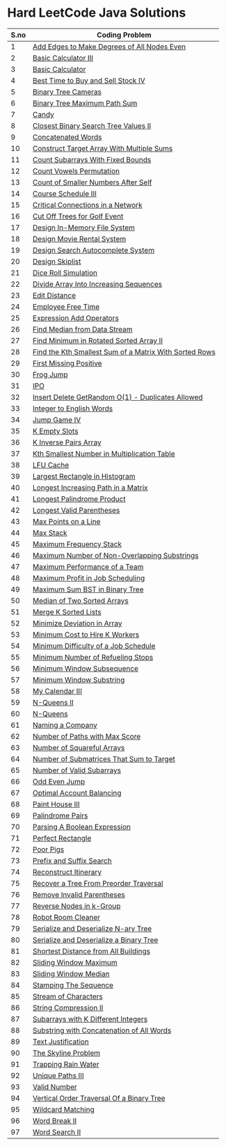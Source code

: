 # Hard LeetCode Java Solutions 
S.no | Coding Problem 
--- | --- 
1 | [Add Edges to Make Degrees of All Nodes Even](https://github.com/varunu28/LeetCode-Java-Solutions/tree/master/Hard/Add%20Edges%20to%20Make%20Degrees%20of%20All%20Nodes%20Even.java)
2 | [Basic Calculator III](https://github.com/varunu28/LeetCode-Java-Solutions/tree/master/Hard/Basic%20Calculator%20III.java)
3 | [Basic Calculator](https://github.com/varunu28/LeetCode-Java-Solutions/tree/master/Hard/Basic%20Calculator.java)
4 | [Best Time to Buy and Sell Stock IV](https://github.com/varunu28/LeetCode-Java-Solutions/tree/master/Hard/Best%20Time%20to%20Buy%20and%20Sell%20Stock%20IV.java)
5 | [Binary Tree Cameras](https://github.com/varunu28/LeetCode-Java-Solutions/tree/master/Hard/Binary%20Tree%20Cameras.java)
6 | [Binary Tree Maximum Path Sum](https://github.com/varunu28/LeetCode-Java-Solutions/tree/master/Hard/Binary%20Tree%20Maximum%20Path%20Sum.java)
7 | [Candy](https://github.com/varunu28/LeetCode-Java-Solutions/tree/master/Hard/Candy.java)
8 | [Closest Binary Search Tree Values II](https://github.com/varunu28/LeetCode-Java-Solutions/tree/master/Hard/Closest%20Binary%20Search%20Tree%20Values%20II.java)
9 | [Concatenated Words](https://github.com/varunu28/LeetCode-Java-Solutions/tree/master/Hard/Concatenated%20Words.java)
10 | [Construct Target Array With Multiple Sums](https://github.com/varunu28/LeetCode-Java-Solutions/tree/master/Hard/Construct%20Target%20Array%20With%20Multiple%20Sums.java)
11 | [Count Subarrays With Fixed Bounds](https://github.com/varunu28/LeetCode-Java-Solutions/tree/master/Hard/Count%20Subarrays%20With%20Fixed%20Bounds.java)
12 | [Count Vowels Permutation](https://github.com/varunu28/LeetCode-Java-Solutions/tree/master/Hard/Count%20Vowels%20Permutation.java)
13 | [Count of Smaller Numbers After Self](https://github.com/varunu28/LeetCode-Java-Solutions/tree/master/Hard/Count%20of%20Smaller%20Numbers%20After%20Self.java)
14 | [Course Schedule III](https://github.com/varunu28/LeetCode-Java-Solutions/tree/master/Hard/Course%20Schedule%20III.java)
15 | [Critical Connections in a Network](https://github.com/varunu28/LeetCode-Java-Solutions/tree/master/Hard/Critical%20Connections%20in%20a%20Network.java)
16 | [Cut Off Trees for Golf Event](https://github.com/varunu28/LeetCode-Java-Solutions/tree/master/Hard/Cut%20Off%20Trees%20for%20Golf%20Event.java)
17 | [Design In-Memory File System](https://github.com/varunu28/LeetCode-Java-Solutions/tree/master/Hard/Design%20In-Memory%20File%20System.java)
18 | [Design Movie Rental System](https://github.com/varunu28/LeetCode-Java-Solutions/tree/master/Hard/Design%20Movie%20Rental%20System.java)
19 | [Design Search Autocomplete System](https://github.com/varunu28/LeetCode-Java-Solutions/tree/master/Hard/Design%20Search%20Autocomplete%20System.java)
20 | [Design Skiplist](https://github.com/varunu28/LeetCode-Java-Solutions/tree/master/Hard/Design%20Skiplist.java)
21 | [Dice Roll Simulation](https://github.com/varunu28/LeetCode-Java-Solutions/tree/master/Hard/Dice%20Roll%20Simulation.java)
22 | [Divide Array Into Increasing Sequences](https://github.com/varunu28/LeetCode-Java-Solutions/tree/master/Hard/Divide%20Array%20Into%20Increasing%20Sequences.java)
23 | [Edit Distance](https://github.com/varunu28/LeetCode-Java-Solutions/tree/master/Hard/Edit%20Distance.java)
24 | [Employee Free Time](https://github.com/varunu28/LeetCode-Java-Solutions/tree/master/Hard/Employee%20Free%20Time.java)
25 | [Expression Add Operators](https://github.com/varunu28/LeetCode-Java-Solutions/tree/master/Hard/Expression%20Add%20Operators.java)
26 | [Find Median from Data Stream](https://github.com/varunu28/LeetCode-Java-Solutions/tree/master/Hard/Find%20Median%20from%20Data%20Stream.java)
27 | [Find Minimum in Rotated Sorted Array II](https://github.com/varunu28/LeetCode-Java-Solutions/tree/master/Hard/Find%20Minimum%20in%20Rotated%20Sorted%20Array%20II.java)
28 | [Find the Kth Smallest Sum of a Matrix With Sorted Rows](https://github.com/varunu28/LeetCode-Java-Solutions/tree/master/Hard/Find%20the%20Kth%20Smallest%20Sum%20of%20a%20Matrix%20With%20Sorted%20Rows.java)
29 | [First Missing Positive](https://github.com/varunu28/LeetCode-Java-Solutions/tree/master/Hard/First%20Missing%20Positive.java)
30 | [Frog Jump](https://github.com/varunu28/LeetCode-Java-Solutions/tree/master/Hard/Frog%20Jump.java)
31 | [IPO](https://github.com/varunu28/LeetCode-Java-Solutions/tree/master/Hard/IPO.java)
32 | [Insert Delete GetRandom O(1) - Duplicates Allowed](https://github.com/varunu28/LeetCode-Java-Solutions/tree/master/Hard/Insert%20Delete%20GetRandom%20O(1)%20-%20Duplicates%20Allowed.java)
33 | [Integer to English Words](https://github.com/varunu28/LeetCode-Java-Solutions/tree/master/Hard/Integer%20to%20English%20Words.java)
34 | [Jump Game IV](https://github.com/varunu28/LeetCode-Java-Solutions/tree/master/Hard/Jump%20Game%20IV.java)
35 | [K Empty Slots](https://github.com/varunu28/LeetCode-Java-Solutions/tree/master/Hard/K%20Empty%20Slots.java)
36 | [K Inverse Pairs Array](https://github.com/varunu28/LeetCode-Java-Solutions/tree/master/Hard/K%20Inverse%20Pairs%20Array.java)
37 | [Kth Smallest Number in Multiplication Table](https://github.com/varunu28/LeetCode-Java-Solutions/tree/master/Hard/Kth%20Smallest%20Number%20in%20Multiplication%20Table.java)
38 | [LFU Cache](https://github.com/varunu28/LeetCode-Java-Solutions/tree/master/Hard/LFU%20Cache.java)
39 | [Largest Rectangle in Histogram](https://github.com/varunu28/LeetCode-Java-Solutions/tree/master/Hard/Largest%20Rectangle%20in%20Histogram.java)
40 | [Longest Increasing Path in a Matrix](https://github.com/varunu28/LeetCode-Java-Solutions/tree/master/Hard/Longest%20Increasing%20Path%20in%20a%20Matrix.java)
41 | [Longest Palindrome Product](https://github.com/varunu28/LeetCode-Java-Solutions/tree/master/Hard/Longest%20Palindrome%20Product.java)
42 | [Longest Valid Parentheses](https://github.com/varunu28/LeetCode-Java-Solutions/tree/master/Hard/Longest%20Valid%20Parentheses.java)
43 | [Max Points on a Line](https://github.com/varunu28/LeetCode-Java-Solutions/tree/master/Hard/Max%20Points%20on%20a%20Line.java)
44 | [Max Stack](https://github.com/varunu28/LeetCode-Java-Solutions/tree/master/Hard/Max%20Stack.java)
45 | [Maximum Frequency Stack](https://github.com/varunu28/LeetCode-Java-Solutions/tree/master/Hard/Maximum%20Frequency%20Stack.java)
46 | [Maximum Number of Non-Overlapping Substrings](https://github.com/varunu28/LeetCode-Java-Solutions/tree/master/Hard/Maximum%20Number%20of%20Non-Overlapping%20Substrings.java)
47 | [Maximum Performance of a Team](https://github.com/varunu28/LeetCode-Java-Solutions/tree/master/Hard/Maximum%20Performance%20of%20a%20Team.java)
48 | [Maximum Profit in Job Scheduling](https://github.com/varunu28/LeetCode-Java-Solutions/tree/master/Hard/Maximum%20Profit%20in%20Job%20Scheduling.java)
49 | [Maximum Sum BST in Binary Tree](https://github.com/varunu28/LeetCode-Java-Solutions/tree/master/Hard/Maximum%20Sum%20BST%20in%20Binary%20Tree.java)
50 | [Median of Two Sorted Arrays](https://github.com/varunu28/LeetCode-Java-Solutions/tree/master/Hard/Median%20of%20Two%20Sorted%20Arrays.java)
51 | [Merge K Sorted Lists](https://github.com/varunu28/LeetCode-Java-Solutions/tree/master/Hard/Merge%20K%20Sorted%20Lists.java)
52 | [Minimize Deviation in Array](https://github.com/varunu28/LeetCode-Java-Solutions/tree/master/Hard/Minimize%20Deviation%20in%20Array.java)
53 | [Minimum Cost to Hire K Workers](https://github.com/varunu28/LeetCode-Java-Solutions/tree/master/Hard/Minimum%20Cost%20to%20Hire%20K%20Workers.java)
54 | [Minimum Difficulty of a Job Schedule](https://github.com/varunu28/LeetCode-Java-Solutions/tree/master/Hard/Minimum%20Difficulty%20of%20a%20Job%20Schedule.java)
55 | [Minimum Number of Refueling Stops](https://github.com/varunu28/LeetCode-Java-Solutions/tree/master/Hard/Minimum%20Number%20of%20Refueling%20Stops.java)
56 | [Minimum Window Subsequence](https://github.com/varunu28/LeetCode-Java-Solutions/tree/master/Hard/Minimum%20Window%20Subsequence.java)
57 | [Minimum Window Substring](https://github.com/varunu28/LeetCode-Java-Solutions/tree/master/Hard/Minimum%20Window%20Substring.java)
58 | [My Calendar III](https://github.com/varunu28/LeetCode-Java-Solutions/tree/master/Hard/My%20Calendar%20III.java)
59 | [N-Queens II](https://github.com/varunu28/LeetCode-Java-Solutions/tree/master/Hard/N-Queens%20II.java)
60 | [N-Queens](https://github.com/varunu28/LeetCode-Java-Solutions/tree/master/Hard/N-Queens.java)
61 | [Naming a Company](https://github.com/varunu28/LeetCode-Java-Solutions/tree/master/Hard/Naming%20a%20Company.java)
62 | [Number of Paths with Max Score](https://github.com/varunu28/LeetCode-Java-Solutions/tree/master/Hard/Number%20of%20Paths%20with%20Max%20Score.java)
63 | [Number of Squareful Arrays](https://github.com/varunu28/LeetCode-Java-Solutions/tree/master/Hard/Number%20of%20Squareful%20Arrays.java)
64 | [Number of Submatrices That Sum to Target](https://github.com/varunu28/LeetCode-Java-Solutions/tree/master/Hard/Number%20of%20Submatrices%20That%20Sum%20to%20Target.java)
65 | [Number of Valid Subarrays](https://github.com/varunu28/LeetCode-Java-Solutions/tree/master/Hard/Number%20of%20Valid%20Subarrays.java)
66 | [Odd Even Jump](https://github.com/varunu28/LeetCode-Java-Solutions/tree/master/Hard/Odd%20Even%20Jump.java)
67 | [Optimal Account Balancing](https://github.com/varunu28/LeetCode-Java-Solutions/tree/master/Hard/Optimal%20Account%20Balancing.java)
68 | [Paint House III](https://github.com/varunu28/LeetCode-Java-Solutions/tree/master/Hard/Paint%20House%20III.java)
69 | [Palindrome Pairs](https://github.com/varunu28/LeetCode-Java-Solutions/tree/master/Hard/Palindrome%20Pairs.java)
70 | [Parsing A Boolean Expression](https://github.com/varunu28/LeetCode-Java-Solutions/tree/master/Hard/Parsing%20A%20Boolean%20Expression.java)
71 | [Perfect Rectangle](https://github.com/varunu28/LeetCode-Java-Solutions/tree/master/Hard/Perfect%20Rectangle.java)
72 | [Poor Pigs](https://github.com/varunu28/LeetCode-Java-Solutions/tree/master/Hard/Poor%20Pigs.java)
73 | [Prefix and Suffix Search](https://github.com/varunu28/LeetCode-Java-Solutions/tree/master/Hard/Prefix%20and%20Suffix%20Search.java)
74 | [Reconstruct Itinerary](https://github.com/varunu28/LeetCode-Java-Solutions/tree/master/Hard/Reconstruct%20Itinerary.java)
75 | [Recover a Tree From Preorder Traversal](https://github.com/varunu28/LeetCode-Java-Solutions/tree/master/Hard/Recover%20a%20Tree%20From%20Preorder%20Traversal.java)
76 | [Remove Invalid Parentheses](https://github.com/varunu28/LeetCode-Java-Solutions/tree/master/Hard/Remove%20Invalid%20Parentheses.java)
77 | [Reverse Nodes in k-Group](https://github.com/varunu28/LeetCode-Java-Solutions/tree/master/Hard/Reverse%20Nodes%20in%20k-Group.java)
78 | [Robot Room Cleaner](https://github.com/varunu28/LeetCode-Java-Solutions/tree/master/Hard/Robot%20Room%20Cleaner.java)
79 | [Serialize and Deserialize N-ary Tree](https://github.com/varunu28/LeetCode-Java-Solutions/tree/master/Hard/Serialize%20and%20Deserialize%20N-ary%20Tree.java)
80 | [Serialize and Deserialize a Binary Tree](https://github.com/varunu28/LeetCode-Java-Solutions/tree/master/Hard/Serialize%20and%20Deserialize%20a%20Binary%20Tree.java)
81 | [Shortest Distance from All Buildings](https://github.com/varunu28/LeetCode-Java-Solutions/tree/master/Hard/Shortest%20Distance%20from%20All%20Buildings.java)
82 | [Sliding Window Maximum](https://github.com/varunu28/LeetCode-Java-Solutions/tree/master/Hard/Sliding%20Window%20Maximum.java)
83 | [Sliding Window Median](https://github.com/varunu28/LeetCode-Java-Solutions/tree/master/Hard/Sliding%20Window%20Median.java)
84 | [Stamping The Sequence](https://github.com/varunu28/LeetCode-Java-Solutions/tree/master/Hard/Stamping%20The%20Sequence.java)
85 | [Stream of Characters](https://github.com/varunu28/LeetCode-Java-Solutions/tree/master/Hard/Stream%20of%20Characters.java)
86 | [String Compression II](https://github.com/varunu28/LeetCode-Java-Solutions/tree/master/Hard/String%20Compression%20II.java)
87 | [Subarrays with K Different Integers](https://github.com/varunu28/LeetCode-Java-Solutions/tree/master/Hard/Subarrays%20with%20K%20Different%20Integers.java)
88 | [Substring with Concatenation of All Words](https://github.com/varunu28/LeetCode-Java-Solutions/tree/master/Hard/Substring%20with%20Concatenation%20of%20All%20Words.java)
89 | [Text Justification](https://github.com/varunu28/LeetCode-Java-Solutions/tree/master/Hard/Text%20Justification.java)
90 | [The Skyline Problem](https://github.com/varunu28/LeetCode-Java-Solutions/tree/master/Hard/The%20Skyline%20Problem.java)
91 | [Trapping Rain Water](https://github.com/varunu28/LeetCode-Java-Solutions/tree/master/Hard/Trapping%20Rain%20Water.java)
92 | [Unique Paths III](https://github.com/varunu28/LeetCode-Java-Solutions/tree/master/Hard/Unique%20Paths%20III.java)
93 | [Valid Number](https://github.com/varunu28/LeetCode-Java-Solutions/tree/master/Hard/Valid%20Number.java)
94 | [Vertical Order Traversal Of a Binary Tree](https://github.com/varunu28/LeetCode-Java-Solutions/tree/master/Hard/Vertical%20Order%20Traversal%20Of%20a%20Binary%20Tree.java)
95 | [Wildcard Matching](https://github.com/varunu28/LeetCode-Java-Solutions/tree/master/Hard/Wildcard%20Matching.java)
96 | [Word Break II](https://github.com/varunu28/LeetCode-Java-Solutions/tree/master/Hard/Word%20Break%20II.java)
97 | [Word Search II](https://github.com/varunu28/LeetCode-Java-Solutions/tree/master/Hard/Word%20Search%20II.java)
